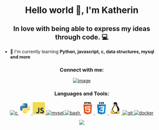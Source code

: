 <h1 align="center">Hello world 👋, I'm Katherin </h1>

<h2 align="center">In love with being able to express my ideas through code. 💻 </h2>

- 🌱 I'm currently learning **Python, javascript, c, data structures, mysql and more**


<h3 align="center">Connect with me:</h3>
<div align="center">

[![image](https://img.shields.io/badge/LinkedIn-0077B5?style=for-the-badge&logo=linkedin&logoColor=white)](www.linkedin.com/in/devkatherigomez)

</div>

<h3 align="center">Languages and Tools:</h3>

<p align="center">
  <a href="https://www.cprogramming.com/" target="_blank"> 
  <img src="https://img.icons8.com/color/40/000000/c-programming.png" alt="c" width="40" height="40"/>
  <a href="https://www.python.org" target="_blank">
    <img src="https://raw.githubusercontent.com/devicons/devicon/master/icons/python/python-original.svg" alt="python" width="40" height="40"/>
  </a>
  <a href="https://developer.mozilla.org/en-US/docs/Web/JavaScript" target="_blank">
    <img src="https://raw.githubusercontent.com/devicons/devicon/master/icons/javascript/javascript-original.svg" alt="javascript" width="40" height="40"/>
  </a>
   <a href="https://www.mysql.com" target="_blank">
    <img src="https://img.icons8.com/fluency/50/000000/mysql-logo.png" alt="mysql" width="40" height="40"/>
  </a>
    </a>
   <a href="https://www.gnu.org/software/bash/" target="_blank">
    <img src="https://img.icons8.com/plasticine/50/000000/bash.png" alt="bash" width="40" height="40"/>
  </a>
  </a>
  <a href="https://www.w3.org/html/" target="_blank">
    <img src="https://raw.githubusercontent.com/devicons/devicon/master/icons/html5/html5-original-wordmark.svg" alt="html5" width="40" height="40"/>
  </a>
  <a href="https://www.w3schools.com/css/" target="_blank">
    <img src="https://raw.githubusercontent.com/devicons/devicon/master/icons/css3/css3-original-wordmark.svg" alt="css3" width="40" height="40"/>
  </a>
  <a href="https://www.linux.org/" target="_blank">
    <img src="https://raw.githubusercontent.com/devicons/devicon/master/icons/linux/linux-original.svg" alt="linux" width="40" height="40"/>
  </a>
  <a href="https://git-scm.com/" target="_blank">
    <img src="https://www.vectorlogo.zone/logos/git-scm/git-scm-icon.svg" alt="git" width="40" height="40"/>
    </a>
  <a href="https://www.docker.com/" target="_blank">
  <img src="https://img.icons8.com/color/50/000000/docker.png" alt="docker" width="40" height="40"/>
  </a>
</p>

<p align= "center">
  <img height= "150" src="https://github-readme-stats.vercel.app/api/top-langs/?username=katgzco&theme=react&layout=compact" />
</p>
